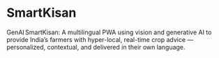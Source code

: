 # SmartKisan
GenAI SmartKisan: A multilingual PWA using vision and generative AI to provide India’s farmers with hyper-local, real-time crop advice — personalized, contextual, and delivered in their own language.
